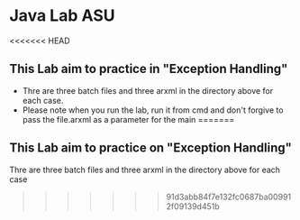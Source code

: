 # Java Lab ASU
<<<<<<< HEAD
## This Lab aim to practice in "Exception Handling" 
- Thre are three batch files and three arxml in the directory above for each case.
- Please note when you run the lab, run it from cmd and don't forgive to pass the file.arxml as a parameter for the main 
=======
## This Lab aim to practice on "Exception Handling" 
Thre are three batch files and three arxml in the directory above for each case 
>>>>>>> 91d3abb84f7e132fc0687ba009912f09139d451b
